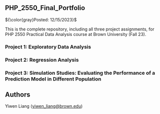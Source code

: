 ## PHP_2550_Final_Portfolio

${\color{gray}Posted: 12/15/2023}$

This is the complete repository, including all three project assignments, for PHP 2550 Practical Data Analysis course at Brown University (Fall 23).

### Project 1: Exploratory Data Analysis
### Project 2: Regression Analysis
### Project 3: Simulation Studies: Evaluating the Performance of a Prediction Model in Different Population

## Authors

Yiwen Liang (yiwen_liang@brown.edu)
